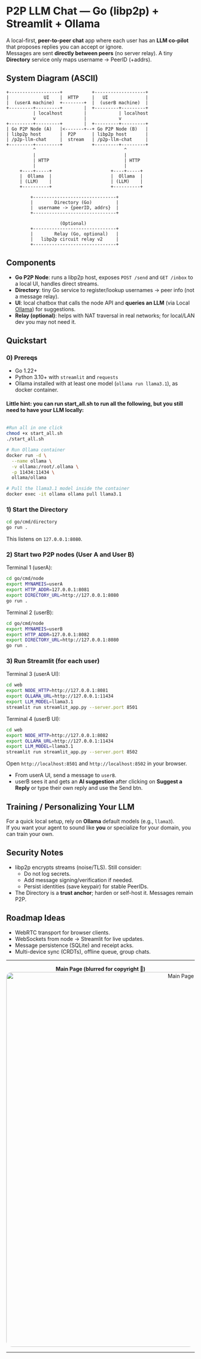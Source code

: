 # P2P LLM Chat — Go (libp2p) + Streamlit + Ollama

A local-first, **peer-to-peer chat** app where each user has an **LLM co‑pilot** that proposes replies you can accept or ignore.  
Messages are sent **directly between peers** (no server relay). A tiny **Directory** service only maps username → PeerID (+addrs).

## System Diagram (ASCII)

```
+-------------------+           +-------------------+
|             UI    |  HTTP     |   UI              |
|  (userA machine)  +--------+  |  (userB machine)  |
+---------+---------+        |  +---------+---------+
          | localhost        |            | localhost
          v                  |            v
+---------+---------+        |  +---------+---------+
| Go P2P Node (A)   |<-------+--+ Go P2P Node (B)   |
| libp2p host       |  P2P      | libp2p host       |
| /p2p-llm-chat     |  stream   | /p2p-llm-chat     |
+---------+---------+           +---------+---------+
          ^                                 ^
          |                                 |
          | HTTP                            | HTTP
          |                                 |
     +----+-----+                      +----+-----+
     |  Ollama  |                      |  Ollama  |
     | (LLM)    |                      | (LLM)    |
     +----------+                      +----------+

         +-------------------------------+
         |        Directory (Go)         |
         |  username -> {peerID, addrs}  |
         +-------------------------------+

                    (Optional)
         +-------------------------------+
         |        Relay (Go, optional)   |
         |   libp2p circuit relay v2     |
         +-------------------------------+
```

## Components
- **Go P2P Node**: runs a libp2p host, exposes `POST /send` and `GET /inbox` to a local UI, handles direct streams.
- **Directory**: tiny Go service to register/lookup usernames → peer info (not a message relay).
- **UI**: local chatbox that calls the node API and **queries an LLM** (via Local [Ollama](https://ollama.com/)) for suggestions.
- **Relay (optional)**: helps with NAT traversal in real networks; for local/LAN dev you may not need it.

## Quickstart

### 0) Prereqs
- Go 1.22+
- Python 3.10+ with `streamlit` and `requests`
- Ollama installed with at least one model (`ollama run llama3.1`), as docker container.


#### Little hint: you can run start_all.sh to run all the following, but you still need to have your LLM locally:
```bash

#Run all in one click
chmod +x start_all.sh
./start_all.sh

# Run Ollama container
docker run -d \
  --name ollama \
  -v ollama:/root/.ollama \
  -p 11434:11434 \
  ollama/ollama

# Pull the llama3.1 model inside the container
docker exec -it ollama ollama pull llama3.1
```

### 1) Start the Directory
```bash
cd go/cmd/directory
go run .
```
This listens on `127.0.0.1:8080`.

<!-- *(If you need OS env support, replace the small getenv helper with os.Getenv as noted in the file.)* -->

### 2) Start two P2P nodes (User A and User B)

Terminal 1 (userA):
```bash
cd go/cmd/node
export MYNAMEIS=userA
export HTTP_ADDR=127.0.0.1:8081
export DIRECTORY_URL=http://127.0.0.1:8080
go run .
```

Terminal 2 (userB):
```bash
cd go/cmd/node
export MYNAMEIS=userB
export HTTP_ADDR=127.0.0.1:8082
export DIRECTORY_URL=http://127.0.0.1:8080
go run .
```

### 3) Run Streamlit (for each user)
Terminal 3 (userA UI):
```bash
cd web
export NODE_HTTP=http://127.0.0.1:8081
export OLLAMA_URL=http://127.0.0.1:11434
export LLM_MODEL=llama3.1
streamlit run streamlit_app.py --server.port 8501
```

Terminal 4 (userB UI):
```bash
cd web
export NODE_HTTP=http://127.0.0.1:8082
export OLLAMA_URL=http://127.0.0.1:11434
export LLM_MODEL=llama3.1
streamlit run streamlit_app.py --server.port 8502
```

Open `http://localhost:8501` and `http://localhost:8502` in your browser.
- From userA UI, send a message to `userB`.
- userB sees it and gets an **AI suggestion** after clicking on **Suggest a Reply** or type their own reply and use the Send btn.

## Training / Personalizing Your LLM

For a quick local setup, rely on **Ollama** default models (e.g., `llama3`).  
If you want your agent to sound like **you** or specialize for your domain, you can train your own.

## Security Notes
- libp2p encrypts streams (noise/TLS). Still consider:
  - Do not log secrets.
  - Add message signing/verification if needed.
  - Persist identities (save keypair) for stable PeerIDs.
- The Directory is a **trust anchor**; harden or self-host it. Messages remain P2P.

## Roadmap Ideas
- WebRTC transport for browser clients.
- WebSockets from node → Streamlit for live updates.
- Message persistence (SQLite) and receipt acks.
- Multi-device sync (CRDTs), offline queue, group chats.

---

<p align="center">
  <strong>Main Page (blurred for copyright 🚧)</strong><br>
  <img src="./screenshots/Screenshot" alt="Main Page Placeholder" width="1000" style="border-radius: 15px;" />
</p>

---
